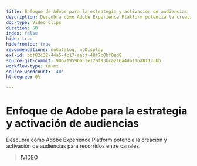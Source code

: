 ```yaml
---
title: Enfoque de Adobe para la estrategia y activación de audiencias
description: Descubra cómo Adobe Experience Platform potencia la creación y activación de audiencias para recorridos entre canales.
doc-type: Video Clips
duration: 50
index: false
hide: true
hidefromtoc: true
recommendations: noCatalog, noDisplay
exl-id: bbf82c32-44a5-4c17-aacf-48f7c0bf0ed8
source-git-commit: 90671959b653e120f93bca216a4da116a8f1c3bb
workflow-type: tm+mt
source-wordcount: '40'
ht-degree: 0%

---
```


# Enfoque de Adobe para la estrategia y activación de audiencias

Descubra cómo Adobe Experience Platform potencia la creación y activación de audiencias para recorridos entre canales.

<!-- 62_S655_3442541_49_adobes-approach-to-audience-strategy-and-activation -->
>[!VIDEO](https://video.tv.adobe.com/v/3458225/?learn=on&enablevpops=true)
